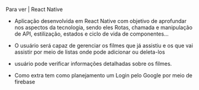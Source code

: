 Para ver | React Native

* Aplicação desenvolvida em React Native com objetivo de aprofundar nos aspectos da tecnologia, sendo eles Rotas, chamada e manipulação de API, estilização, estados e ciclo de vida de componentes...

* O usuário será capaz de gerenciar os filmes que já assistiu e os que vai assistir por meio de listas onde pode adicionar ou deleta-los
 
* usuário pode verificar informações detalhadas sobre os filmes.  

* Como extra tem como planejamento um Login pelo Google por meio de firebase
